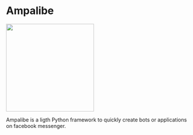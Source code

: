 # Ampalibe
<img align="center" height=240 src="https://github.com/iTeam-S/Ampalibe/raw/main/docs/source/_static/ampalibe_logo.png"/>

Ampalibe is a ligth Python framework to quickly create bots or applications on facebook messenger.

